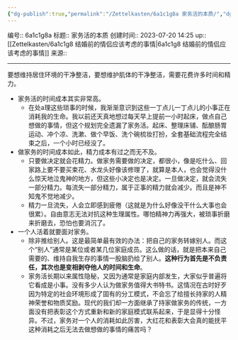 ```yaml
---
{"dg-publish":true,"permalink":"/Zettelkasten/6a1c1g8a 家务活的本质/","dgPassFrontmatter":true}
---
```


编号:: 6a1c1g8a
标题:: 家务活的本质
创建时间:: 2023-07-20 14:25
up:: [[Zettelkasten/6a1c1g8 结婚前的情侣应该考虑的事情\|6a1c1g8 结婚前的情侣应该考虑的事情]]
来源:: 

---
要想维持居住环境的干净整洁，要想维护肌体的干净整洁，需要花费许多时间和精力。
- 家务活的时间成本其实非常高。
	- 在处a理这些琐事的时候，我渐渐意识到这些一丁点儿一丁点儿的小事正在消耗我的生命。我以前还天真地想过每天早上提前一小时起床，做点自己想做的事情，但这个规划完全遗漏了家务活。起床、整理床铺、酝酿肠胃运动、冲个凉、洗漱、做个早饭、洗个碗梳妆打扮，全套基础流程完全结束之后，一个小时已经没了。
- 做家务的时间成本如此，精力成本有过之而无不及。
	- 只要做决定就会花精力。做家务需要做的决定，都很小，像是吃什么、回家路上要不要买束花、水龙头好像该修理了，就算是本人，也会觉得没什么惊天地泣鬼神的地方，但这些小决定也是决定。一旦做决定，就会流失一部分精力。每流失一部分精力，属于正事的精力就会减少。而且是神不知鬼不觉地减少。
	- 精力一旦流失，人会立即感到疲倦（这就是为什么好像没干什么大事也会很累）。自由意志无法对抗这种生理属性。哪怕精神力再强大，被琐事折磨来折磨去，恐怕也要消沉了。
- 一个人活着就要面对家务。
	- 除非推给别人。这是最简单最有效的办法：把自己的家务转嫁别人。而这个“别人”通常是某位或者某几位家庭成员。这么做的话，就是把本来自己需要的、维持自我生存的事情一股脑扔给了别人。**这种行为首先是不负责任，其次也是变相剥夺他人的时间和生命**。
	- 家务活长期以来属性隐秘，又因为通常是家庭内部发生，大家似乎普遍将它看成是小事。没有多少人认为做家务值得大书特书。这情况在古时好歹因为特定的社会环境形成了固有的分工模式，不会忘了给擅长持家的人精神荣誉和物质奖励。现代的我们却一方面继承了持家做家务的传统，一方面没有把表彰这个方式重新和新的家庭模式联系起来，于是显得十分怪异。不过，家务对一个人的消耗如此厉害，大红花和表彰大会真的能抚平这种消耗之后无法去做想做的事情的痛苦吗？

  
